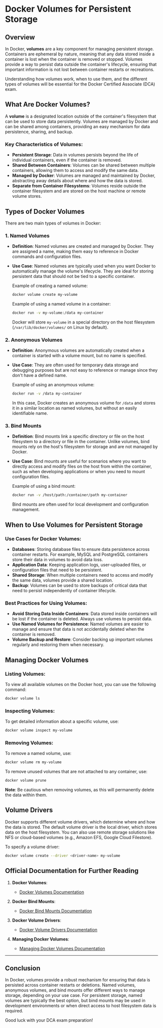 
# Docker Volumes for Persistent Storage

## Overview

In Docker, **volumes** are a key component for managing persistent storage. Containers are ephemeral by nature, meaning that any data stored inside a container is lost when the container is removed or stopped. Volumes provide a way to persist data outside the container's lifecycle, ensuring that important information is not lost between container restarts or recreations.

Understanding how volumes work, when to use them, and the different types of volumes will be essential for the Docker Certified Associate (DCA) exam.

## What Are Docker Volumes?

A **volume** is a designated location outside of the container's filesystem that can be used to store data persistently. Volumes are managed by Docker and can be shared among containers, providing an easy mechanism for data persistence, sharing, and backup.

### Key Characteristics of Volumes:
- **Persistent Storage**: Data in volumes persists beyond the life of individual containers, even if the container is removed.
- **Shared Between Containers**: Volumes can be shared between multiple containers, allowing them to access and modify the same data.
- **Managed by Docker**: Volumes are managed and maintained by Docker, abstracting away details about where and how the data is stored.
- **Separate from Container Filesystems**: Volumes reside outside the container filesystem and are stored on the host machine or remote volume stores.

## Types of Docker Volumes

There are two main types of volumes in Docker:

### 1. **Named Volumes**
- **Definition**: Named volumes are created and managed by Docker. They are assigned a name, making them easy to reference in Docker commands and configuration files.
- **Use Case**: Named volumes are typically used when you want Docker to automatically manage the volume's lifecycle. They are ideal for storing persistent data that should not be tied to a specific container.
  
  Example of creating a named volume:
  ```bash
  docker volume create my-volume
  ```

  Example of using a named volume in a container:
  ```bash
  docker run -v my-volume:/data my-container
  ```

  Docker will store `my-volume` in a special directory on the host filesystem (`/var/lib/docker/volumes/` on Linux by default).

### 2. **Anonymous Volumes**
- **Definition**: Anonymous volumes are automatically created when a container is started with a volume mount, but no name is specified.
- **Use Case**: They are often used for temporary data storage and debugging purposes but are not easy to reference or manage since they don't have a defined name.

  Example of using an anonymous volume:
  ```bash
  docker run -v /data my-container
  ```

  In this case, Docker creates an anonymous volume for `/data` and stores it in a similar location as named volumes, but without an easily identifiable name.

### 3. **Bind Mounts**
- **Definition**: Bind mounts link a specific directory or file on the host filesystem to a directory or file in the container. Unlike volumes, bind mounts rely on the host's filesystem for storage and are not managed by Docker.
- **Use Case**: Bind mounts are useful for scenarios where you want to directly access and modify files on the host from within the container, such as when developing applications or when you need to mount configuration files.

  Example of using a bind mount:
  ```bash
  docker run -v /host/path:/container/path my-container
  ```

  Bind mounts are often used for local development and configuration management.

## When to Use Volumes for Persistent Storage

### Use Cases for Docker Volumes:
- **Databases**: Storing database files to ensure data persistence across container restarts. For example, MySQL and PostgreSQL containers store their data in volumes to avoid data loss.
- **Application Data**: Keeping application logs, user-uploaded files, or configuration files that need to be persistent.
- **Shared Storage**: When multiple containers need to access and modify the same data, volumes provide a shared location.
- **Backup**: Volumes can be used to store backups of critical data that need to persist independently of container lifecycle.

### Best Practices for Using Volumes:
- **Avoid Storing Data Inside Containers**: Data stored inside containers will be lost if the container is deleted. Always use volumes to persist data.
- **Use Named Volumes for Persistence**: Named volumes are easier to manage and ensure that data is not accidentally deleted when the container is removed.
- **Volume Backup and Restore**: Consider backing up important volumes regularly and restoring them when necessary.

## Managing Docker Volumes

### Listing Volumes:
To view all available volumes on the Docker host, you can use the following command:
```bash
docker volume ls
```

### Inspecting Volumes:
To get detailed information about a specific volume, use:
```bash
docker volume inspect my-volume
```

### Removing Volumes:
To remove a named volume, use:
```bash
docker volume rm my-volume
```
To remove unused volumes that are not attached to any container, use:
```bash
docker volume prune
```

**Note**: Be cautious when removing volumes, as this will permanently delete the data within them.

## Volume Drivers

Docker supports different volume drivers, which determine where and how the data is stored. The default volume driver is the local driver, which stores data on the host filesystem. You can also use remote storage solutions like NFS or cloud-based volumes (e.g., Amazon EFS, Google Cloud Filestore).

To specify a volume driver:
```bash
docker volume create --driver <driver-name> my-volume
```

## Official Documentation for Further Reading

1. **Docker Volumes**:
   - [Docker Volumes Documentation](https://docs.docker.com/storage/volumes/)
   
2. **Docker Bind Mounts**:
   - [Docker Bind Mounts Documentation](https://docs.docker.com/storage/bind-mounts/)
   
3. **Docker Volume Drivers**:
   - [Docker Volume Drivers Documentation](https://docs.docker.com/storage/volumes/#use-a-volume-driver)

4. **Managing Docker Volumes**:
   - [Managing Docker Volumes Documentation](https://docs.docker.com/storage/volumes/#managing-volumes)

---

## Conclusion

In Docker, volumes provide a robust mechanism for ensuring that data is persisted across container restarts or deletions. Named volumes, anonymous volumes, and bind mounts offer different ways to manage storage, depending on your use case. For persistent storage, named volumes are typically the best option, but bind mounts may be used in development environments or when direct access to host filesystem data is required.

Good luck with your DCA exam preparation!
